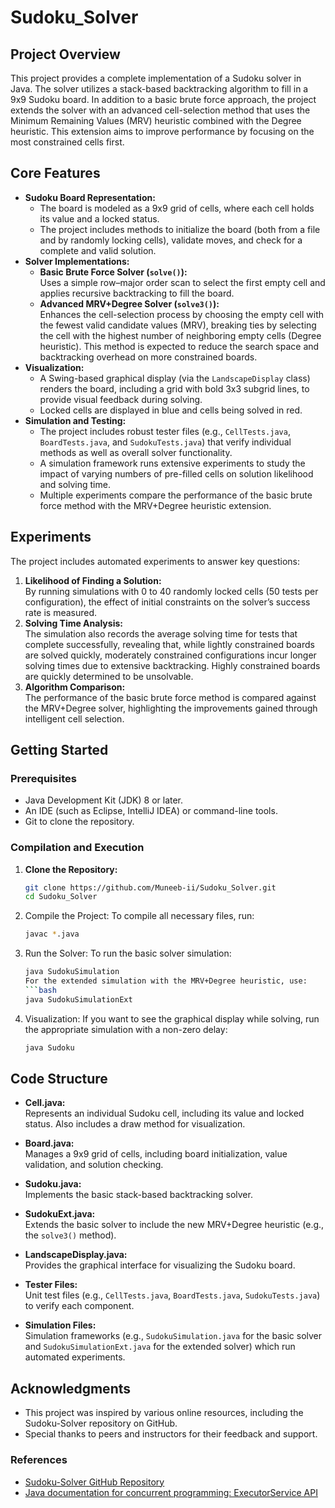 # Sudoku_Solver

## Project Overview

This project provides a complete implementation of a Sudoku solver in Java. The solver utilizes a stack-based backtracking algorithm to fill in a 9x9 Sudoku board. In addition to a basic brute force approach, the project extends the solver with an advanced cell-selection method that uses the Minimum Remaining Values (MRV) heuristic combined with the Degree heuristic. This extension aims to improve performance by focusing on the most constrained cells first.

## Core Features

- **Sudoku Board Representation:**
  - The board is modeled as a 9x9 grid of cells, where each cell holds its value and a locked status.
  - The project includes methods to initialize the board (both from a file and by randomly locking cells), validate moves, and check for a complete and valid solution.
- **Solver Implementations:**
  - **Basic Brute Force Solver (`solve()`):**  
    Uses a simple row–major order scan to select the first empty cell and applies recursive backtracking to fill the board.
  - **Advanced MRV+Degree Solver (`solve3()`):**  
    Enhances the cell-selection process by choosing the empty cell with the fewest valid candidate values (MRV), breaking ties by selecting the cell with the highest number of neighboring empty cells (Degree heuristic). This method is expected to reduce the search space and backtracking overhead on more constrained boards.
- **Visualization:**
  - A Swing-based graphical display (via the `LandscapeDisplay` class) renders the board, including a grid with bold 3x3 subgrid lines, to provide visual feedback during solving.
  - Locked cells are displayed in blue and cells being solved in red.
- **Simulation and Testing:**
  - The project includes robust tester files (e.g., `CellTests.java`, `BoardTests.java`, and `SudokuTests.java`) that verify individual methods as well as overall solver functionality.
  - A simulation framework runs extensive experiments to study the impact of varying numbers of pre-filled cells on solution likelihood and solving time.
  - Multiple experiments compare the performance of the basic brute force method with the MRV+Degree heuristic extension.

## Experiments

The project includes automated experiments to answer key questions:

1. **Likelihood of Finding a Solution:**  
   By running simulations with 0 to 40 randomly locked cells (50 tests per configuration), the effect of initial constraints on the solver’s success rate is measured.
2. **Solving Time Analysis:**  
   The simulation also records the average solving time for tests that complete successfully, revealing that, while lightly constrained boards are solved quickly, moderately constrained configurations incur longer solving times due to extensive backtracking. Highly constrained boards are quickly determined to be unsolvable.
3. **Algorithm Comparison:**  
   The performance of the basic brute force method is compared against the MRV+Degree solver, highlighting the improvements gained through intelligent cell selection.

## Getting Started

### Prerequisites

- Java Development Kit (JDK) 8 or later.
- An IDE (such as Eclipse, IntelliJ IDEA) or command-line tools.
- Git to clone the repository.

### Compilation and Execution

1. **Clone the Repository:**

   ```bash
   git clone https://github.com/Muneeb-ii/Sudoku_Solver.git
   cd Sudoku_Solver
2. Compile the Project:
To compile all necessary files, run:
   ```bash
   javac *.java
3. Run the Solver:
To run the basic solver simulation:
   ```bash
   java SudokuSimulation
   For the extended simulation with the MRV+Degree heuristic, use:
   ```bash
   java SudokuSimulationExt
4. Visualization:
If you want to see the graphical display while solving, run the appropriate simulation with a non-zero delay:
   ```bash
   java Sudoku

## Code Structure

- **Cell.java:**  
  Represents an individual Sudoku cell, including its value and locked status. Also includes a draw method for visualization.

- **Board.java:**  
  Manages a 9x9 grid of cells, including board initialization, value validation, and solution checking.

- **Sudoku.java:**  
  Implements the basic stack-based backtracking solver.

- **SudokuExt.java:**  
  Extends the basic solver to include the new MRV+Degree heuristic (e.g., the `solve3()` method).

- **LandscapeDisplay.java:**  
  Provides the graphical interface for visualizing the Sudoku board.

- **Tester Files:**  
  Unit test files (e.g., `CellTests.java`, `BoardTests.java`, `SudokuTests.java`) to verify each component.

- **Simulation Files:**  
  Simulation frameworks (e.g., `SudokuSimulation.java` for the basic solver and `SudokuSimulationExt.java` for the extended solver) which run automated experiments.

## Acknowledgments

- This project was inspired by various online resources, including the Sudoku-Solver repository on GitHub.
- Special thanks to peers and instructors for their feedback and support.

### References

- [Sudoku-Solver GitHub Repository](https://github.com/sg2295/Sudoku-Solver)
- [Java documentation for concurrent programming: ExecutorService API](https://docs.oracle.com/javase/8/docs/api/java/util/concurrent/ExecutorService.html)


   
